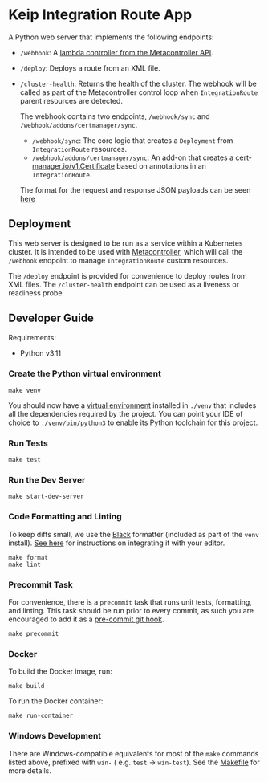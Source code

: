 # Keip Integration Route App

A Python web server that implements the following endpoints:
- `/webhook`: A [lambda controller from the Metacontroller API](https://metacontroller.github.io/metacontroller/concepts.html#lambda-controller).
- `/deploy`: Deploys a route from an XML file.
- `/cluster-health`: Returns the health of the cluster.
The webhook will be called as part of the Metacontroller control loop when `IntegrationRoute` parent
resources are detected.

  The webhook contains two endpoints, `/webhook/sync` and `/webhook/addons/certmanager/sync`.

  - `/webhook/sync`: The core logic that creates a `Deployment` from `IntegrationRoute` resources.
  - `/webhook/addons/certmanager/sync`: An add-on that creates
    a [cert-manager.io/v1.Certificate](https://cert-manager.io/docs/reference/api-docs/#cert-manager.io/v1.Certificate)
    based on annotations in an `IntegrationRoute`.

  The format for the request and response JSON payloads can be
  seen [here](https://metacontroller.github.io/metacontroller/api/compositecontroller.html#sync-hook)

## Deployment

This web server is designed to be run as a service within a Kubernetes cluster. It is intended to be used with [Metacontroller](https://metacontroller.github.io/metacontroller/), which will call the `/webhook` endpoint to manage `IntegrationRoute` custom resources.

The `/deploy` endpoint is provided for convenience to deploy routes from XML files. The `/cluster-health` endpoint can be used as a liveness or readiness probe.

## Developer Guide

Requirements:

- Python v3.11

### Create the Python virtual environment

```shell
make venv
```

You should now have a [virtual environment](https://docs.python.org/3.11/library/venv.html) installed in `./venv` that
includes all the dependencies required by the project.
You can point your IDE of choice to `./venv/bin/python3` to enable its Python toolchain for this project.

### Run Tests

```shell
make test
```

### Run the Dev Server

```shell
make start-dev-server
```

### Code Formatting and Linting

To keep diffs small, we use the [Black](https://black.readthedocs.io/en/stable/index.html) formatter (included as part
of the `venv` install). [See here](https://black.readthedocs.io/en/stable/integrations/editors.html) for instructions on
integrating it with your editor.

```shell
make format
make lint
```

### Precommit Task

For convenience, there is a `precommit` task that runs unit tests, formatting, and linting. This task should be run
prior to every commit, as such you are encouraged to add it as
a [pre-commit git hook](https://git-scm.com/book/en/v2/Customizing-Git-Git-Hooks).

```shell
make precommit
```

### Docker

To build the Docker image, run:

```shell
make build
```

To run the Docker container:

```shell
make run-container
```

### Windows Development

There are Windows-compatible equivalents for most of the `make` commands listed above, prefixed with `win-` (
e.g. `test` -> `win-test`). See the [Makefile](Makefile) for more details.
